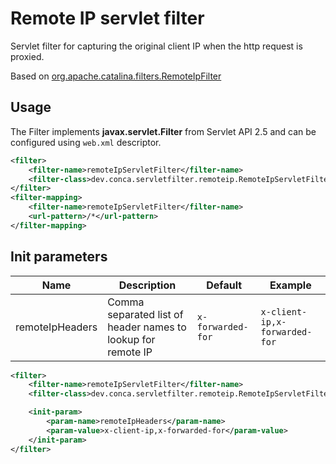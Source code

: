 # Remote IP servlet filter
Servlet filter for capturing the original client IP when the http request is proxied.

Based on [org.apache.catalina.filters.RemoteIpFilter](https://tomcat.apache.org/tomcat-7.0-doc/api/org/apache/catalina/filters/RemoteIpFilter.html)

## Usage
The Filter implements **javax.servlet.Filter** from Servlet API 2.5 and can be configured using `web.xml` descriptor.
```xml
<filter>
    <filter-name>remoteIpServletFilter</filter-name>
    <filter-class>dev.conca.servletfilter.remoteip.RemoteIpServletFilter</filter-class>
</filter>
<filter-mapping>
    <filter-name>remoteIpServletFilter</filter-name>
    <url-pattern>/*</url-pattern>
</filter-mapping>
```

## Init parameters

|Name|Description|Default|Example|
|-|-|-|-|
|remoteIpHeaders|Comma separated list of header names to lookup for remote IP|`x-forwarded-for`|`x-client-ip,x-forwarded-for`|

```xml
<filter>
    <filter-name>remoteIpServletFilter</filter-name>
    <filter-class>dev.conca.servletfilter.remoteip.RemoteIpServletFilter</filter-class>

    <init-param>
        <param-name>remoteIpHeaders</param-name>
        <param-value>x-client-ip,x-forwarded-for</param-value>
    </init-param>
</filter>
```